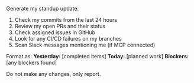Generate my standup update:

1. Check my commits from the last 24 hours
2. Review my open PRs and their status
3. Check assigned issues in GitHub
4. Look for any CI/CD failures on my branches
5. Scan Slack messages mentioning me (if MCP connected)

Format as:
**Yesterday:** [completed items]
**Today:** [planned work]
**Blockers:** [any blockers found]

Do not make any changes, only report.
